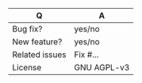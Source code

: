 | Q              | A
| -------------- | ---
| Bug fix?       | yes/no
| New feature?   | yes/no
| Related issues | Fix #... <!-- prefix each issue number with "Fix #", if any -->
| License        | GNU AGPL-v3

<!--
    Replace this notice by a short README for your feature/bugfix.
-->

